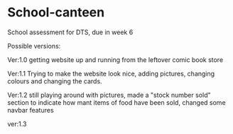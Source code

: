 # School-canteen
School assessment for DTS, due in week 6

Possible versions:

Ver:1.0
getting website up and running from the leftover comic book store

Ver:1.1
Trying to make the website look nice, adding pictures, changing colours and changing the cards.

Ver:1.2
still playing around with pictures, made a "stock number sold" section to indicate how mant items of food have been sold, changed some navbar features

ver:1.3
